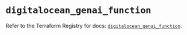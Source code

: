 # `digitalocean_genai_function`

Refer to the Terraform Registry for docs: [`digitalocean_genai_function`](https://registry.terraform.io/providers/digitalocean/digitalocean/2.68.0/docs/resources/genai_function).
